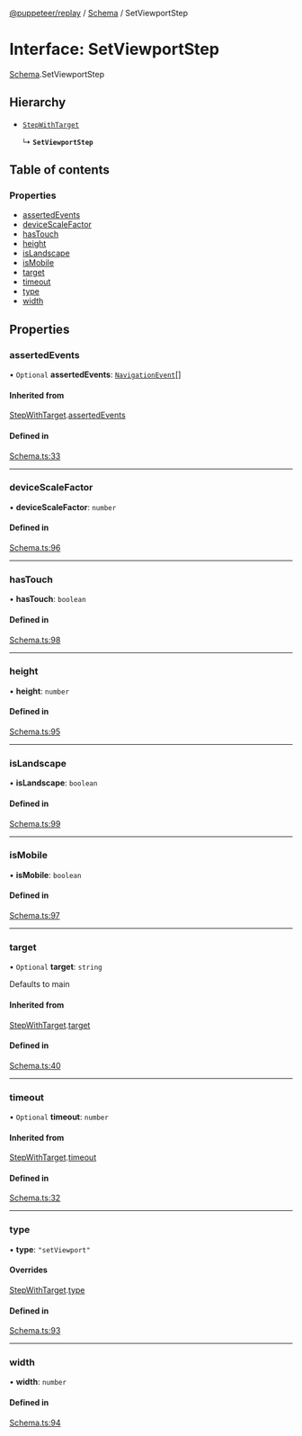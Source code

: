 [@puppeteer/replay](../README.md) / [Schema](../modules/Schema.md) / SetViewportStep

# Interface: SetViewportStep

[Schema](../modules/Schema.md).SetViewportStep

## Hierarchy

- [`StepWithTarget`](Schema.StepWithTarget.md)

  ↳ **`SetViewportStep`**

## Table of contents

### Properties

- [assertedEvents](Schema.SetViewportStep.md#assertedevents)
- [deviceScaleFactor](Schema.SetViewportStep.md#devicescalefactor)
- [hasTouch](Schema.SetViewportStep.md#hastouch)
- [height](Schema.SetViewportStep.md#height)
- [isLandscape](Schema.SetViewportStep.md#islandscape)
- [isMobile](Schema.SetViewportStep.md#ismobile)
- [target](Schema.SetViewportStep.md#target)
- [timeout](Schema.SetViewportStep.md#timeout)
- [type](Schema.SetViewportStep.md#type)
- [width](Schema.SetViewportStep.md#width)

## Properties

### assertedEvents

• `Optional` **assertedEvents**: [`NavigationEvent`](Schema.NavigationEvent.md)[]

#### Inherited from

[StepWithTarget](Schema.StepWithTarget.md).[assertedEvents](Schema.StepWithTarget.md#assertedevents)

#### Defined in

[Schema.ts:33](https://github.com/puppeteer/replay/blob/main/src/Schema.ts#L33)

___

### deviceScaleFactor

• **deviceScaleFactor**: `number`

#### Defined in

[Schema.ts:96](https://github.com/puppeteer/replay/blob/main/src/Schema.ts#L96)

___

### hasTouch

• **hasTouch**: `boolean`

#### Defined in

[Schema.ts:98](https://github.com/puppeteer/replay/blob/main/src/Schema.ts#L98)

___

### height

• **height**: `number`

#### Defined in

[Schema.ts:95](https://github.com/puppeteer/replay/blob/main/src/Schema.ts#L95)

___

### isLandscape

• **isLandscape**: `boolean`

#### Defined in

[Schema.ts:99](https://github.com/puppeteer/replay/blob/main/src/Schema.ts#L99)

___

### isMobile

• **isMobile**: `boolean`

#### Defined in

[Schema.ts:97](https://github.com/puppeteer/replay/blob/main/src/Schema.ts#L97)

___

### target

• `Optional` **target**: `string`

Defaults to main

#### Inherited from

[StepWithTarget](Schema.StepWithTarget.md).[target](Schema.StepWithTarget.md#target)

#### Defined in

[Schema.ts:40](https://github.com/puppeteer/replay/blob/main/src/Schema.ts#L40)

___

### timeout

• `Optional` **timeout**: `number`

#### Inherited from

[StepWithTarget](Schema.StepWithTarget.md).[timeout](Schema.StepWithTarget.md#timeout)

#### Defined in

[Schema.ts:32](https://github.com/puppeteer/replay/blob/main/src/Schema.ts#L32)

___

### type

• **type**: ``"setViewport"``

#### Overrides

[StepWithTarget](Schema.StepWithTarget.md).[type](Schema.StepWithTarget.md#type)

#### Defined in

[Schema.ts:93](https://github.com/puppeteer/replay/blob/main/src/Schema.ts#L93)

___

### width

• **width**: `number`

#### Defined in

[Schema.ts:94](https://github.com/puppeteer/replay/blob/main/src/Schema.ts#L94)
